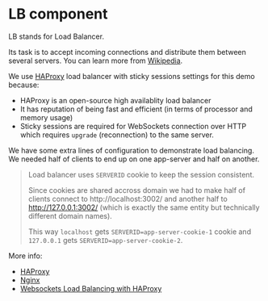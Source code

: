 # LB component

LB stands for Load Balancer.

Its task is to accept incoming connections and distribute them between several servers. You can learn more from [Wikipedia](https://en.wikipedia.org/wiki/Load_balancing_(computing)).

We use [HAProxy](http://www.haproxy.org) load balancer with sticky sessions settings for this demo because:
 * HAProxy is an open-source high availablity load balancer
 * It has reputation of being fast and efficient (in terms of processor and memory usage)
 * Sticky sessions are required for WebSockets connection over HTTP which requires `upgrade` (reconnection) to the same server.

 We have some extra lines of configuration to demonstrate load balancing. We needed half of clients to end up on one app-server and half on another.

 > Load balancer uses `SERVERID` cookie to keep the session consistent.
 >
 > Since cookies are shared accross domain we had to make half of clients connect to http://localhost:3002/ and another half to http://127.0.0.1:3002/ (which is exactly the same entity but technically different domain names).
 >
 > This way `localhost` gets `SERVERID=app-server-cookie-1` cookie and `127.0.0.1` gets `SERVERID=app-server-cookie-2`.

More info:
 * [HAProxy](https://en.wikipedia.org/wiki/HAProxy)
 * [Nginx](https://en.wikipedia.org/wiki/Nginx)
 * [Websockets Load Balancing with HAProxy](https://www.haproxy.com/blog/websockets-load-balancing-with-haproxy/)
 